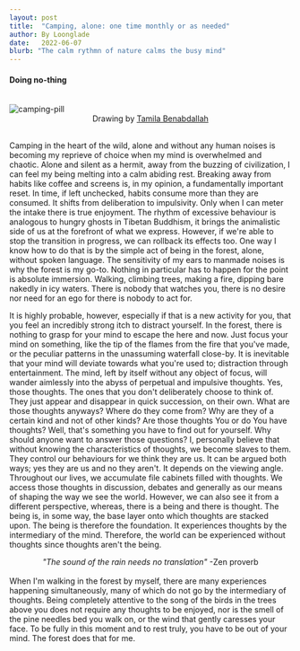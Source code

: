 ```yaml
---
layout: post
title:  "Camping, alone: one time monthly or as needed"
author: By Loonglade
date:   2022-06-07
blurb: "The calm rythmn of nature calms the busy mind"
---
```

#### Doing no-thing

<br />
<img src="{{ "/assets/img/posts/camping-pill.jpg" | absolute_url }}" alt="camping-pill" class="post-pic"/>
<center>
  Drawing by <a href="https://instagram.com/tamilaben">Tamila Benabdallah</a>
</center>
<br />

Camping in the heart of the wild, alone and without any human noises is becoming my reprieve of choice when my mind is overwhelmed and chaotic. Alone and silent as a hermit, away from the buzzing of civilization, I can feel my being melting into a calm abiding rest. Breaking away from habits like coffee and screens is, in my opinion, a fundamentally important reset. In time, if left unchecked, habits consume more than they are consumed. It shifts from deliberation to impulsivity. Only when I can meter the intake there is true enjoyment. The rhythm of excessive behaviour is analogous to hungry ghosts in Tibetan Buddhism, it brings the animalistic side of us at the forefront of what we express. However, if we're able to stop the transition in progress, we can rollback its effects too. One way I know how to do that is by the simple act of being in the forest, alone, without spoken language. The sensitivity of my ears to manmade noises is why the forest is my go-to. Nothing in particular has to happen for the point is absolute immersion. Walking, climbing trees, making a fire, dipping bare nakedly in icy waters. There is nobody that watches you, there is no desire nor need for an ego for there is nobody to act for.

It is highly probable, however, especially if that is a new activity for you, that you feel an incredibly strong itch to distract yourself. In the forest, there is nothing to grasp for your mind to escape the here and now. Just focus your mind on something, like the tip of the flames from the fire that you've made, or the peculiar patterns in the unassuming waterfall close-by. It is inevitable that your mind will deviate towards what you're used to; distraction through entertainment. The mind, left by itself without any object of focus, will wander aimlessly into the abyss of perpetual and impulsive thoughts. Yes, those thoughts. The ones that you don't deliberately choose to think of. They just appear and disappear in quick succession, on their own. What are those thoughts anyways? Where do they come from? Why are they of a certain kind and not of other kinds? Are those thoughts You or do You have thoughts? Well, that's something you have to find out for yourself. Why should anyone want to answer those questions? I, personally believe that without knowing the characteristics of thoughts, we become slaves to them. They control our behaviours for we think they are us. It can be argued both ways; yes they are us and no they aren't. It depends on the viewing angle. Throughout our lives, we accumulate file cabinets filled with thoughts. We access those thoughts in discussion, debates and generally as our means of shaping the way we see the world. However, we can also see it from a different perspective, whereas, there is a being and there is thought. The being is, in some way, the base layer onto which thoughts are stacked upon. The being is therefore the foundation. It experiences thoughts by the intermediary of the mind. Therefore, the world can be experienced without thoughts since thoughts aren't the being.

<center>
  <em>"The sound of the rain needs no translation"</em> -Zen proverb
</center>
<br/>
When I'm walking in the forest by myself, there are many experiences happening simultaneously, many of which do not go by the intermediary of thoughts. Being completely attentive to the song of the birds in the trees above you does not require any thoughts to be enjoyed, nor is the smell of the pine needles bed you walk on, or the wind that gently caresses your face. To be fully in this moment and to rest truly, you have to be out of your mind. The forest does that for me.
